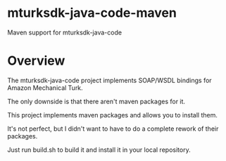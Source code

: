 mturksdk-java-code-maven
========================

Maven support for mturksdk-java-code

Overview
========

The mturksdk-java-code project implements SOAP/WSDL bindings for Amazon Mechanical Turk.

The only downside is that there aren't maven packages for it.

This project implements maven packages and allows you to install them.

It's not perfect, but I didn't want to have to do a complete rework of their packages.

Just run build.sh to build it and install it in your local repository.
